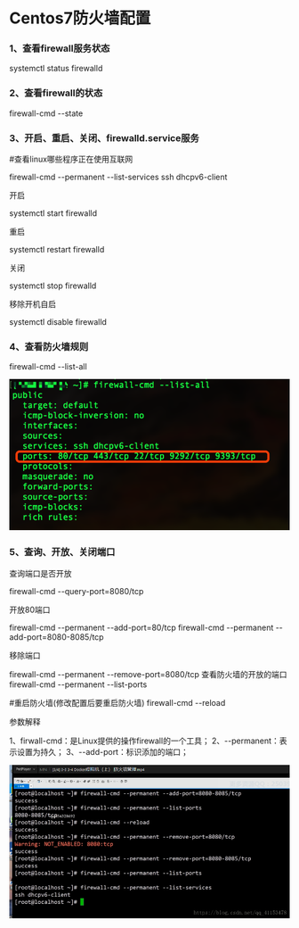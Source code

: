 # Centos7防火墙配置
### 1、查看firewall服务状态

systemctl status firewalld

### 2、查看firewall的状态

firewall-cmd --state

### 3、开启、重启、关闭、firewalld.service服务

#查看linux哪些程序正在使用互联网

firewall-cmd --permanent --list-services ssh dhcpv6-client

开启

systemctl start firewalld 

重启

systemctl restart firewalld 

关闭

systemctl stop firewalld 

移除开机自启

systemctl disable firewalld 

### 4、查看防火墙规则

firewall-cmd --list-all 

![img](Imag/964175-20180711112139108-273720937.png)

### 5、查询、开放、关闭端口



查询端口是否开放

firewall-cmd --query-port=8080/tcp

开放80端口

firewall-cmd --permanent --add-port=80/tcp
firewall-cmd --permanent --add-port=8080-8085/tcp

移除端口

firewall-cmd --permanent --remove-port=8080/tcp
查看防火墙的开放的端口
firewall-cmd --permanent --list-ports

#重启防火墙(修改配置后要重启防火墙)
firewall-cmd --reload

参数解释

1、firwall-cmd：是Linux提供的操作firewall的一个工具；
2、--permanent：表示设置为持久；
3、--add-port：标识添加的端口；

![img](Imag/20181012222525815)